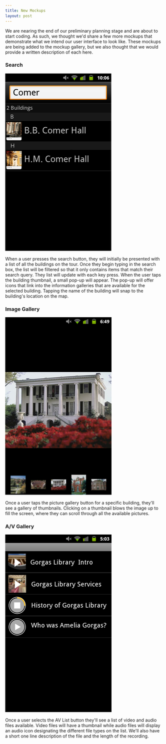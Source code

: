 ```yaml
---
title: New Mockups
layout: post
---
```

We are nearing the end of our preliminary planning stage and are about to start coding. As such, we thought we'd share a few more mockups that demonstrate what we intend our user interface to look like. These mockups are being added to the mockup gallery, but we also thought that we would provide a written description of each here.


### Search
!["Search"](/img/mu6.png "Search")

When a user presses the search button, they will initially be presented with a list of all the buildings on the tour. Once they begin typing in the search box, the list will be filtered so that it only contains items that match their search query. They list will update with each key press.  When the user taps the building thumbnail, a small pop-up will appear. The pop-up will offer icons that link into the information galleries that are available for the selected building.
Tapping the name of the building will snap to the building's location on the map.


### Image Gallery
!["Image Gallery"](/img/mu7.png "Search")

Once a user taps the picture gallery button for a specific building, they'll see a gallery of thumbnails.  Clicking on a thumbnail blows the image up to fill the screen, where they can scroll through all the available pictures.


### A/V Gallery
!["A/V Gallery"](/img/mu8.png "Search")

Once a user selects the AV List button they'll see a list of video and audio files available. Video files will have a thumbnail while audio files will display an audio icon designating the different file types on the list.  We'll also have a short one line description of the file and the length of the recording.
